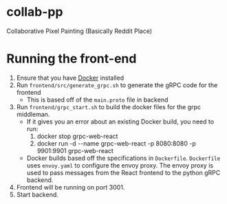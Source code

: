 # collab-pp

Collaborative Pixel Painting (Basically Reddit Place)

# Running the front-end

1. Ensure that you have [Docker](https://docs.docker.com/get-docker/) installed
2. Run `frontend/src/generate_grpc.sh` to generate the gRPC code for the frontend
   - This is based off of the `main.proto` file in backend
3. Run `frontend/grpc_start.sh` to build the docker files for the grpc middleman.
   - If it gives you an error about an existing Docker build, you need to run:
     1. docker stop grpc-web-react
     2. docker run -d --name grpc-web-react -p 8080:8080 -p 9901:9901 grpc-web-react
   - Docker builds based off the specifications in `Dockerfile`. `Dockerfile` uses `envoy.yaml` to configure the envoy proxy. The envoy proxy is used to pass messages from the React frontend to the python gRPC backend.
4. Frontend will be running on port 3001.
5. Start backend.
